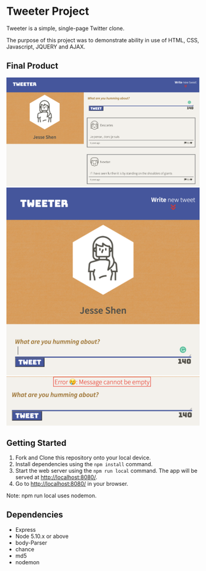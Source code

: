 # Tweeter Project

Tweeter is a simple, single-page Twitter clone.

The purpose of this project was to demonstrate ability in use of HTML, CSS, Javascript, JQUERY and AJAX.

## Final Product

!["screenshot on main"](https://github.com/jshenlive/tweeter/blob/master/screenshots/main.png)
!["screenshot on main-mobile"](https://github.com/jshenlive/tweeter/blob/master/screenshots/main_mobile.png)
!["screenshot on error message"](https://github.com/jshenlive/tweeter/blob/master/screenshots/error.png)


## Getting Started

1. Fork and Clone this repository onto your local device.
3. Install dependencies using the `npm install` command.
3. Start the web server using the `npm run local` command. The app will be served at <http://localhost:8080/>.
4. Go to <http://localhost:8080/> in your browser.

Note: npm run local uses nodemon.

## Dependencies

- Express
- Node 5.10.x or above
- body-Parser
- chance
- md5
- nodemon

